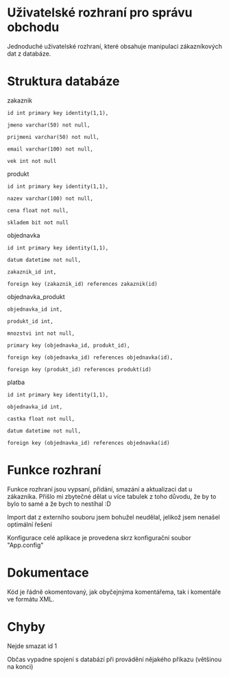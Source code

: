 # Uživatelské rozhraní pro správu obchodu

Jednoduché uživatelské rozhraní, které obsahuje manipulaci zákazníkových dat z databáze.

# Struktura databáze

 zakaznik 
 
    id int primary key identity(1,1),
    
    jmeno varchar(50) not null,
    
    prijmeni varchar(50) not null,
    
    email varchar(100) not null,
    
    vek int not null


 produkt
 
    id int primary key identity(1,1),
    
    nazev varchar(100) not null,
    
    cena float not null,
    
    skladem bit not null


 objednavka 
 
    id int primary key identity(1,1),
    
    datum datetime not null,
    
    zakaznik_id int,
    
    foreign key (zakaznik_id) references zakaznik(id)


 objednavka_produkt 
 
    objednavka_id int,
    
    produkt_id int,
    
    mnozstvi int not null,
    
    primary key (objednavka_id, produkt_id),
    
    foreign key (objednavka_id) references objednavka(id),
    
    foreign key (produkt_id) references produkt(id)


 platba
 
    id int primary key identity(1,1),
    
    objednavka_id int,
    
    castka float not null,
    
    datum datetime not null,
    
    foreign key (objednavka_id) references objednavka(id)


# Funkce rozhraní

Funkce rozhraní jsou vypsaní, přidání, smazání a aktualizaci dat u zákazníka. Přišlo mi zbytečné dělat u více tabulek z toho důvodu, že by to bylo to samé a že bych to nestíhal :D

Import dat z externího souboru jsem bohužel neudělal, jelikož jsem nenašel optimální řešení

Konfigurace celé aplikace je provedena skrz konfigurační soubor "App.config"

# Dokumentace

Kód je řádně okomentovaný, jak obyčejnýma komentářema, tak i komentáře ve formátu XML.

# Chyby

Nejde smazat id 1

Občas vypadne spojení s databází při provádění nějakého příkazu (většinou na konci)







